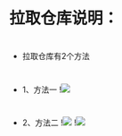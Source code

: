 # 拉取仓库说明：
#
- 拉取仓库有2个方法
#
- 1、方法一
!<img src="https://github.com/danshui-git/shuoming/blob/master/doc/la3.png" />
#
#
- 2、方法二
!<img src="https://github.com/danshui-git/shuoming/blob/master/doc/la1.png" />
!<img src="https://github.com/danshui-git/shuoming/blob/master/doc/la2.png" />

